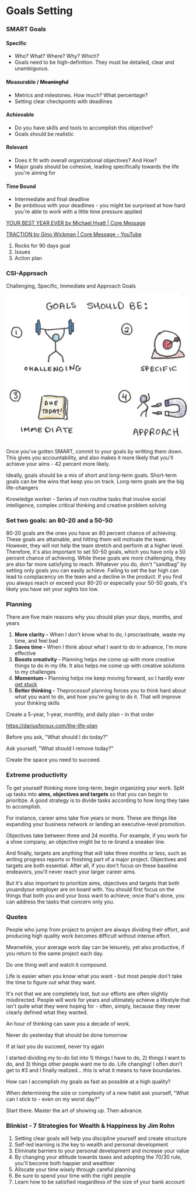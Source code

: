 # Goals Setting

### SMART Goals

#### Specific

- Who? What? Where? Why? Which?
- Goals need to be high-definition. They must be detailed, clear and unambiguous.

#### Measurable / ~~Meaningful~~

- Metrics and milestones. How much? What percentage?
- Setting clear checkpoints with deadlines

#### Achievable

- Do you have skills and tools to accomplish this objective?
- Goals should be realistic

#### Relevant

- Does it fit with overall organizational objectives? And How?
- Major goals should be cohesive, leading specifically towards the life you're aiming for

#### Time Bound

- Intermediate and final deadline
- Be ambitious with your deadlines - you might be surprised at how hard you're able to work with a little time pressure applied

[YOUR BEST YEAR EVER by Michael Hyatt | Core Message](https://youtu.be/4e462eZ2VfI)

[TRACTION by Gino Wickman | Core Message - YouTube](https://www.youtube.com/watch?v=21X-4j-rxLI)

1. Rocks for 90 days goal
2. Issues
3. Action plan

### CSI-Approach

Challenging, Specific, Immediate and Approach Goals

![image](../../media/TODO-Goals-image1.png)

Once you've gotten SMART, commit to your goals by writting them down. This gives you accountability, and also makes it more likely that you'll achieve your aims - 42 percent more likely.

Ideally, goals should be a mix of short and long-term goals. Short-term goals can be the wins that keep you on track. Long-term goals are the big life-changers

Knowledge worker - Series of non routine tasks that involve social intelligence, complex critical thinking and creative problem solving

### Set two goals: an 80-20 and a 50-50

80-20 goals are the ones you have an 80 percent chance of achieving. These goals are attainable, and hitting them will motivate the team. However, they will not help the team stretch and perform at a higher level. Therefore, it's also important to set 50-50 goals, which you have only a 50 percent chance of achieving. While these goals are more challenging, they are also far more satisfying to reach. Whatever you do, don't "sandbag" by setting only goals you can easily achieve. Failing to set the bar high can lead to complacency on the team and a decline in the product. If you find you always reach or exceed your 80-20 or especially your 50-50 goals, it's likely you have set your sights too low.

### Planning

There are five main reasons why you should plan your days, months, and years

1. **More clarity -** When I don't know what to do, I procrastinate, waste my time, and feel bad
2. **Saves time -** When I think about what I want to do in advance, I'm more effective
3. **Boosts creativity -** Planning helps me come up with more creative things to do in my life. It also helps me come up with creative solutions to my challenges
4. **Momentum -** Planning helps me keep moving forward, so I hardly ever [get stuck](https://dariusforoux.com/improving-your-productivity/)
5. **Better thinking -** Theprocessof planning forces you to think hard about what you want to do, and how you're going to do it. That will improve your thinking skills

Create a 5-year, 1-year, monthly, and daily plan - in that order

https://dariusforoux.com/the-life-plan

Before you ask, "What should I do today?"

Ask yourself, "What should I remove today?"

Create the space you need to succeed.

### Extreme productivity

To get yourself thinking more long-term, begin organizing your work. Split up tasks into **aims, objectives and targets** so that you can begin to prioritize. A good strategy is to divide tasks according to how long they take to accomplish.

For instance, career aims take five years or more. These are things like expanding your business network or landing an executive-level promotion.

Objectives take between three and 24 months. For example, if you work for a shoe company, an objective might be to re-brand a sneaker line.

And finally, targets are anything that will take three months or less, such as writing progress reports or finishing part of a major project. Objectives and targets are both essential. After all, if you don't focus on these baseline endeavors, you'll never reach your larger career aims.

But it's also important to prioritize aims, objectives and targets that both youandyour employer are on board with. You should first focus on the things that both you and your boss want to achieve; once that's done, you can address the tasks that concern only you.

### Quotes

People who jump from project to project are always dividing their effort, and producing high quality work becomes difficult without intense effort.

Meanwhile, your average work day can be leisurely, yet also productive, if you return to the same project each day.

Do one thing well and watch it compound.

Life is easier when you know what you want - but most people don't take the time to figure out what they want.

It's not that we are completely lost, but our efforts are often slightly misdirected. People will work for years and ultimately achieve a lifestyle that isn't quite what they were hoping for - often, simply, because they never clearly defined what they wanted.

An hour of thinking can save you a decade of work.

Never do yesterday that should be done tomorrow

If at last you do succeed, never try again

I started dividing my to-do list into 1) things I have to do, 2) things I want to do, and 3) things other people want me to do. Life changing! I often don't get to #3 and I finally realized... this is what it means to have boundaries.

How can I accomplish my goals as fast as possible at a high quality?

When determining the size or complexity of a new habit ask yourself, "What can I stick to - even on my worst day?"

Start there. Master the art of showing up. Then advance.

### Blinkist - 7 Strategies for Wealth & Happiness by Jim Rohn

1. Setting clear goals will help you discipline yourself and create structure
2. Self-led learning is the key to wealth and personal development
3. Eliminate barriers to your personal development and increase your value
4. By changing your attitude towards taxes and adopting the 70/30 rule, you'll become both happier and wealthier
5. Allocate your time wisely through careful planning
6. Be sure to spend your time with the right people
7. Learn how to be satisfied reagardless of the size of your bank account
